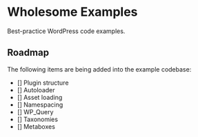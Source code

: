 # Wholesome Examples

Best-practice WordPress code examples.

## Roadmap

The following items are being added into the example codebase:

- [] Plugin structure
- [] Autoloader
- [] Asset loading
- [] Namespacing
- [] WP_Query
- [] Taxonomies
- [] Metaboxes
